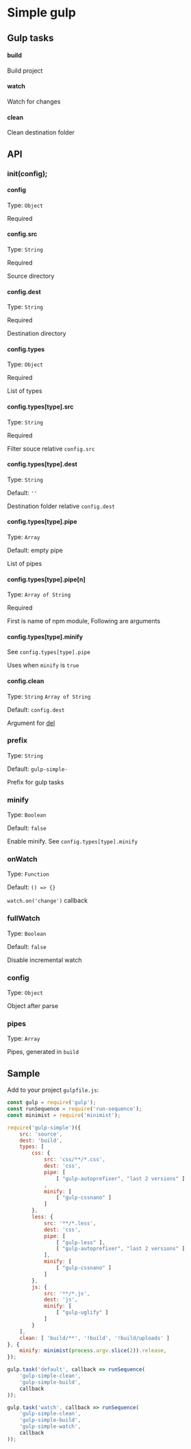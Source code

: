 # Simple gulp


## Gulp tasks

#### build

Build project

#### watch

Watch for changes

#### clean

Clean destination folder


## API

### init(config);

#### config

Type: `Object`

Required

#### config.src

Type: `String`

Required

Source directory

#### config.dest

Type: `String`

Required

Destination directory

#### config.types

Type: `Object`

Required

List of types

#### config.types[type].src

Type: `String`

Required

Filter souce relative `config.src`

#### config.types[type].dest

Type: `String`

Default: `''`

Destination folder relative `config.dest`

#### config.types[type].pipe

Type: `Array`

Default: empty pipe

List of pipes

#### config.types[type].pipe[n]

Type: `Array of String`

Required

First is name of npm module, Following are arguments

#### config.types[type].minify

See `config.types[type].pipe`

Uses when `minify` is `true`

#### config.clean

Type: `String` `Array of String`

Default: `config.dest`

Argument for [del](https://www.npmjs.com/package/del)

### prefix

Type: `String`

Default: `gulp-simple-`

Prefix for gulp tasks

### minify

Type: `Boolean`

Default: `false`

Enable minify. See `config.types[type].minify`

### onWatch

Type: `Function`

Default: `() => {}`

`watch.on('change')` callback

### fullWatch

Type: `Boolean`

Default: `false`

Disable incremental watch

### config

Type: `Object`

Object after parse

### pipes

Type: `Array`

Pipes, generated in `build`


## Sample

Add to your project `gulpfile.js`:

```js
const gulp = require('gulp');
const runSequence = require('run-sequence');
const minimist = require('minimist');

require('gulp-simple')({
    src: 'source',
    dest: 'build',
    types: [
        css: {
            src: 'css/**/*.css',
            dest: 'css',
            pipe: [
                [ "gulp-autoprefixer", "last 2 versions" ]
            ,
            minify: [
                [ "gulp-cssnano" ]
            ]
        },
        less: {
            src: '**/*.less',
            dest: 'css',
            pipe: [
                [ "gulp-less" ],
                [ "gulp-autoprefixer", "last 2 versions" ]
            ],
            minify: [
                [ "gulp-cssnano" ]
            ]
        },
        js: {
            src: '**/*.js',
            dest: 'js',
            minify: [
                [ "gulp-uglify" ]
            ]
        }
    ],
    clean: [ 'build/**', '!build', '!build/uploads' ]
}, {
    minify: minimist(process.argv.slice(2)).release,
});

gulp.task('default', callback => runSequence(
    'gulp-simple-clean',
    'gulp-simple-build',
    callback
));

gulp.task('watch', callback => runSequence(
    'gulp-simple-clean',
    'gulp-simple-build',
    'gulp-simple-watch',
    callback
));

```
